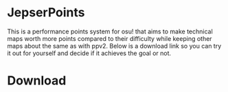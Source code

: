 # JepserPoints
This is a performance points system for osu! that aims to make technical maps worth more points
compared to their difficulty while keeping other maps about the same as with ppv2. Below is a download
link so you can try it out for yourself and decide if it achieves the goal or not.
# Download
